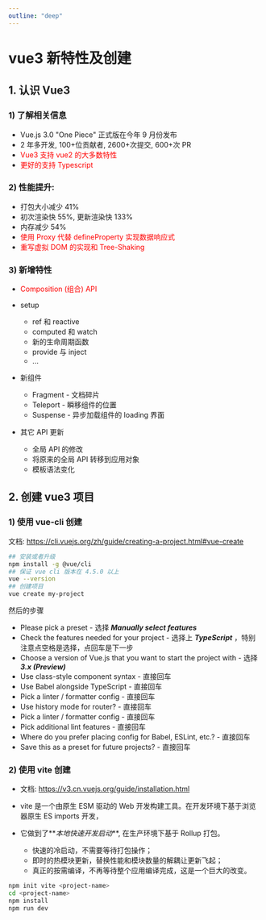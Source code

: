 ```yaml
---
outline: "deep"
---
```


# vue3 新特性及创建

## 1. 认识 Vue3

### 1) 了解相关信息

- Vue.js 3.0 "One Piece" 正式版在今年 9 月份发布
- 2 年多开发, 100+位贡献者, 2600+次提交, 600+次 PR
- <span style="color:red;">Vue3 支持 vue2 的大多数特性</span>
- <span style="color:red;">更好的支持 Typescript</span>

### 2) 性能提升:

- 打包大小减少 41%
- 初次渲染快 55%, 更新渲染快 133%
- 内存减少 54%
- <span style="color:red;">使用 Proxy 代替 defineProperty 实现数据响应式</span>
- <span style="color:red;">重写虚拟 DOM 的实现和 Tree-Shaking</span>

### 3) 新增特性

- <span style="color:red;">Composition (组合) API</span>
- setup

  - ref 和 reactive
  - computed 和 watch
  - 新的生命周期函数
  - provide 与 inject
  - ...

- 新组件

  - Fragment - 文档碎片
  - Teleport - 瞬移组件的位置
  - Suspense - 异步加载组件的 loading 界面

- 其它 API 更新

  - 全局 API 的修改
  - 将原来的全局 API 转移到应用对象
  - 模板语法变化

## 2. 创建 vue3 项目

### 1) 使用 vue-cli 创建

文档: https://cli.vuejs.org/zh/guide/creating-a-project.html#vue-create

```bash
## 安装或者升级
npm install -g @vue/cli
## 保证 vue cli 版本在 4.5.0 以上
vue --version
## 创建项目
vue create my-project
```

然后的步骤

- Please pick a preset - 选择 **_Manually select features_**
- Check the features needed for your project - 选择上 **_TypeScript_** ，特别注意点空格是选择，点回车是下一步
- Choose a version of Vue.js that you want to start the project with - 选择 **_3.x (Preview)_**
- Use class-style component syntax - 直接回车
- Use Babel alongside TypeScript - 直接回车
- Pick a linter / formatter config - 直接回车
- Use history mode for router? - 直接回车
- Pick a linter / formatter config - 直接回车
- Pick additional lint features - 直接回车
- Where do you prefer placing config for Babel, ESLint, etc.? - 直接回车
- Save this as a preset for future projects? - 直接回车

### 2) 使用 vite 创建

- 文档: https://v3.cn.vuejs.org/guide/installation.html

- vite 是一个由原生 ESM 驱动的 Web 开发构建工具。在开发环境下基于浏览器原生 ES imports 开发，
- 它做到了**_本地快速开发启动_**, 在生产环境下基于 Rollup 打包。
  - 快速的冷启动，不需要等待打包操作；
  - 即时的热模块更新，替换性能和模块数量的解耦让更新飞起；
  - 真正的按需编译，不再等待整个应用编译完成，这是一个巨大的改变。

```bash
npm init vite <project-name>
cd <project-name>
npm install
npm run dev
```

